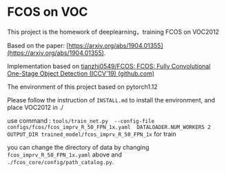 # FCOS on VOC

This project is the homework of deeplearning，training FCOS on VOC2012

Based on the paper: [https://arxiv.org/abs/1904.01355](https://arxiv.org/abs/1904.01355).

Implementation based on [tianzhi0549/FCOS: FCOS: Fully Convolutional One-Stage Object Detection (ICCV&#39;19) (github.com)](https://github.com/tianzhi0549/FCOS)

The environment of this project based on pytorch1.12

Please follow the instruction of `INSTALL.md` to install the environment, and place VOC2012 in ./

use command : `tools/train_net.py  --config-file configs/fcos/fcos_imprv_R_50_FPN_1x.yaml  DATALOADER.NUM_WORKERS 2  OUTPUT_DIR trained_model/fcos_imprv_R_50_FPN_1x` for train

you can change the directory of data by changing `fcos_imprv_R_50_FPN_1x.yaml` above and `./fcos_core/config/path_catalog.py`.
